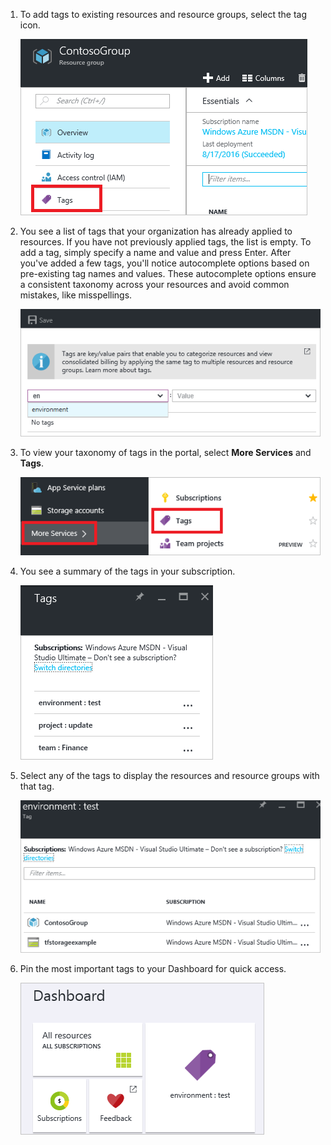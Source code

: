 1. To add tags to existing resources and resource groups, select the tag icon. 

     ![Tags part on resource and resource group blades](./media/resource-manager-tag-resources/select-tag-icon.png)

1. You see a list of tags that your organization has already applied to resources. If you have not previously applied tags, the list is empty. To add a tag, simply specify a name and value and press Enter. After you've added a few tags, you'll notice autocomplete options based on pre-existing tag names and values. These autocomplete options ensure a consistent taxonomy across your resources and avoid common mistakes, like misspellings.

     ![Tag resources with name/value pairs](./media/resource-manager-tag-resources/tag-resources.png)

1. To view your taxonomy of tags in the portal, select **More Services** and **Tags**.

     ![Find tags via the Browse hub](./media/resource-manager-tag-resources/browse-tags.png)

1. You see a summary of the tags in your subscription.

     ![Show all tags](./media/resource-manager-tag-resources/tag-taxonomy.png)

1. Select any of the tags to display the resources and resource groups with that tag.

     ![Show tagged resources](./media/resource-manager-tag-resources/show-tagged-resources.png)

1. Pin the most important tags to your Dashboard for quick access.

     ![Pin tags to the Startboard](./media/resource-manager-tag-resources/show-pinned-tag.png)
